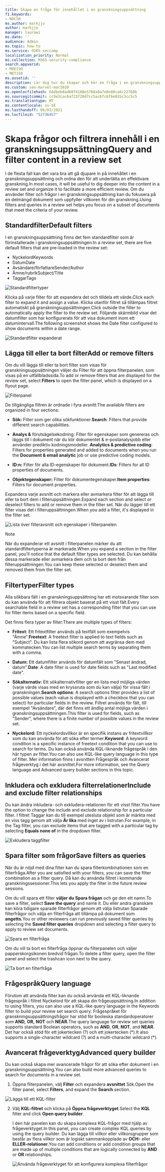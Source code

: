 ```yaml
---
title: Skapa en fråga för innehållet i en granskningsuppsättning
f1.keywords:
- NOCSH
ms.author: markjjo
author: markjjo
manager: laurawi
ms.date: ''
audience: Admin
ms.topic: how-to
ms.service: O365-seccomp
localization_priority: Normal
ms.collection: M365-security-compliance
search.appverid:
- MOE150
- MET150
ms.assetid: ''
description: Lär dig hur du skapar och kör en fråga i en granskningsuppsättning för att ordna innehåll för en effektivare granskning i Advanced eDiscovery ärende.
ms.custom: seo-marvel-mar2020
ms.openlocfilehash: 64dbeb8ad68f4188e5768a0a7e0e80ca6c22760b
ms.sourcegitcommit: cc9e3cac6af23f20d7cc5ac6fc6f6e01bc3cc5c5
ms.translationtype: MT
ms.contentlocale: sv-SE
ms.lasthandoff: 06/03/2021
ms.locfileid: "52736457"
---
```

# <a name="query-and-filter-content-in-a-review-set"></a><span data-ttu-id="418f1-103">Skapa frågor och filtrera innehåll i en granskningsuppsättning</span><span class="sxs-lookup"><span data-stu-id="418f1-103">Query and filter content in a review set</span></span>

<span data-ttu-id="418f1-104">I de flesta fall kan det vara bra att gå djupare in på innehållet i en granskningsuppsättning och ordna den för att underlätta en effektivare granskning.</span><span class="sxs-lookup"><span data-stu-id="418f1-104">In most cases, it will be useful to dig deeper into the content in a review set and organize it to facilitate a more efficient review.</span></span> <span data-ttu-id="418f1-105">Om du använder filter och frågor i en granskningsuppsättning kan du fokusera på en delmängd dokument som uppfyller villkoren för din granskning.</span><span class="sxs-lookup"><span data-stu-id="418f1-105">Using filters and queries in a review set helps you focus on a subset of documents that meet the criteria of your review.</span></span>

## <a name="default-filters"></a><span data-ttu-id="418f1-106">Standardfilter</span><span class="sxs-lookup"><span data-stu-id="418f1-106">Default filters</span></span>

<span data-ttu-id="418f1-107">I en granskningsuppsättning finns det fem standardfilter som är förinstallerade i granskningsuppsättningen:</span><span class="sxs-lookup"><span data-stu-id="418f1-107">In a review set, there are five default filters that are pre-loaded in the review set:</span></span>

- <span data-ttu-id="418f1-108">Nyckelord</span><span class="sxs-lookup"><span data-stu-id="418f1-108">Keywords</span></span>
- <span data-ttu-id="418f1-109">Datum</span><span class="sxs-lookup"><span data-stu-id="418f1-109">Date</span></span>
- <span data-ttu-id="418f1-110">Avsändare/författare</span><span class="sxs-lookup"><span data-stu-id="418f1-110">Sender/Author</span></span>
- <span data-ttu-id="418f1-111">Ämne/rubrik</span><span class="sxs-lookup"><span data-stu-id="418f1-111">Subject/Title</span></span>
- <span data-ttu-id="418f1-112">Taggar</span><span class="sxs-lookup"><span data-stu-id="418f1-112">Tags</span></span>

![Standardfiltertyper](../media/DefaultFilterTypes.png)

<span data-ttu-id="418f1-114">Klicka på varje filter för att expandera det och tilldela ett värde.</span><span class="sxs-lookup"><span data-stu-id="418f1-114">Click each filter to expand it and assign a value.</span></span> <span data-ttu-id="418f1-115">Klicka utanför filtret så tillämpas filtret automatiskt på granskningsuppsättningen.</span><span class="sxs-lookup"><span data-stu-id="418f1-115">Click outside the filter to automatically apply the filter to the review set.</span></span> <span data-ttu-id="418f1-116">Följande skärmbild visar det datumfilter som har konfigurerats för att visa dokument inom ett datumintervall.</span><span class="sxs-lookup"><span data-stu-id="418f1-116">The following screenshot shows the Date filter configured to show documents within a date range.</span></span>

![Standardfilter expanderat](../media/ExpandedFilter.png)

## <a name="add-or-remove-filters"></a><span data-ttu-id="418f1-118">Lägga till eller ta bort filter</span><span class="sxs-lookup"><span data-stu-id="418f1-118">Add or remove filters</span></span>

<span data-ttu-id="418f1-119">Om du vill lägga till eller ta  bort filter som visas för granskningsuppsättningen väljer du Filter för att öppna filterpanelen, som visas på en utfällbladssida.</span><span class="sxs-lookup"><span data-stu-id="418f1-119">To add or remove filters that are displayed for the review set, select **Filters** to open the filter panel, which is displayed on a flyout page.</span></span> 

![Filterpanel](../media/FilterPanel.png)

<span data-ttu-id="418f1-121">De tillgängliga filtren är ordnade i fyra avsnitt:</span><span class="sxs-lookup"><span data-stu-id="418f1-121">The available filters are organized in four sections:</span></span>

- <span data-ttu-id="418f1-122">**Sök:** Filter som ger olika sökfunktioner.</span><span class="sxs-lookup"><span data-stu-id="418f1-122">**Search**: Filters that provide different search capabilities.</span></span>

- <span data-ttu-id="418f1-123">**Analys &** förutsägelsekodning: Filter för egenskaper som genereras och läggs till i dokument när du kör dokumentet & e-postanalysjobb eller använder prediktiv kodningsmodeller. </span><span class="sxs-lookup"><span data-stu-id="418f1-123">**Analytics & predictive coding**: Filters for properties generated and added to documents when you run the **Document & email analytic** job or use predictive coding models.</span></span>

- <span data-ttu-id="418f1-124">**ID:n:** Filter för alla ID-egenskaper för dokument.</span><span class="sxs-lookup"><span data-stu-id="418f1-124">**IDs**: Filters for all ID properties of documents.</span></span>

- <span data-ttu-id="418f1-125">**Objektegenskaper:** Filter för dokumentegenskaper.</span><span class="sxs-lookup"><span data-stu-id="418f1-125">**Item properties**: Filters for document properties.</span></span> 

<span data-ttu-id="418f1-126">Expandera varje avsnitt och markera eller avmarkera filter för att lägga till eller ta bort dem i filteruppsättningen.</span><span class="sxs-lookup"><span data-stu-id="418f1-126">Expand each section and select or deselect filters to add or remove them in the filter set.</span></span> <span data-ttu-id="418f1-127">När du lägger till ett filter visas det i filteruppsättningen.</span><span class="sxs-lookup"><span data-stu-id="418f1-127">When you add a filter, it's displayed in the filter set.</span></span> 

![Lista över filteravsnitt och egenskaper i filterpanelen](../media/FilterPanel2.png)

> [!NOTE]
> <span data-ttu-id="418f1-129">När du expanderar ett avsnitt i filterpanelen märker du att standardfiltertyperna är markerade.</span><span class="sxs-lookup"><span data-stu-id="418f1-129">When you expand a section in the filter panel, you'll notice that the default filter types are selected.</span></span> <span data-ttu-id="418f1-130">Du kan behålla dessa markerade eller avmarkera dem och ta bort dem från filteruppsättningen.</span><span class="sxs-lookup"><span data-stu-id="418f1-130">You can keep these selected or deselect them and removed them from the filter set.</span></span> 

## <a name="filter-types"></a><span data-ttu-id="418f1-131">Filtertyper</span><span class="sxs-lookup"><span data-stu-id="418f1-131">Filter types</span></span>

<span data-ttu-id="418f1-132">Alla sökbara fält i en granskningsuppsättning har ett motsvarande filter som du kan använda för att filtrera objekt baserat på ett visst fält.</span><span class="sxs-lookup"><span data-stu-id="418f1-132">Every searchable field in a review set has a corresponding filter that you can use for filter items based on a specific field.</span></span>

<span data-ttu-id="418f1-133">Det finns flera typer av filter:</span><span class="sxs-lookup"><span data-stu-id="418f1-133">There are multiple types of filters:</span></span>

- <span data-ttu-id="418f1-134">**Fritext**: Ett fritextfilter används på textfält som exempelvis "Ämne".</span><span class="sxs-lookup"><span data-stu-id="418f1-134">**Freetext**: A freetext filter is applied to text fields such as "Subject".</span></span> <span data-ttu-id="418f1-135">Du kan lista flera sökord genom att avgränsa dem med kommatecken.</span><span class="sxs-lookup"><span data-stu-id="418f1-135">You can list multiple search terms by separating them with a comma.</span></span>

- <span data-ttu-id="418f1-136">**Datum:** Ett datumfilter används för datumfält som "Senast ändrad, datum".</span><span class="sxs-lookup"><span data-stu-id="418f1-136">**Date**: A date filter is used for date fields such as "Last modified date".</span></span>

- <span data-ttu-id="418f1-137">**Sökalternativ:** Ett sökalternativfilter ger en lista med möjliga värden (varje värde visas med en kryssruta som du kan välja) för vissa fält i granskningen.</span><span class="sxs-lookup"><span data-stu-id="418f1-137">**Search options**: A search options filter provides a list of possible values (each value is displayed with a checkbox that you can select) for particular fields in the review.</span></span> <span data-ttu-id="418f1-138">Filtret används för fält, till exempel "Avsändare", där det finns ett ändlig antal möjliga värden i granskningsuppsättningen.</span><span class="sxs-lookup"><span data-stu-id="418f1-138">This filter is used for fields, such as "Sender", where there is a finite number of possible values in the review set.</span></span>

- <span data-ttu-id="418f1-139">**Nyckelord:** Ett nyckelordsvillkor är en specifik instans av fritextvillkor som du kan använda för att söka efter termer.</span><span class="sxs-lookup"><span data-stu-id="418f1-139">**Keyword**: A keyword condition is a specific instance of freetext condition that you can use to search for terms.</span></span> <span data-ttu-id="418f1-140">Du kan också använda KQL-liknande frågespråk i den här typen av filter.</span><span class="sxs-lookup"><span data-stu-id="418f1-140">You can also use KQL-like query language in this type of filter.</span></span> <span data-ttu-id="418f1-141">Mer information finns i avsnitten Frågespråk och Avancerat frågeverktyg i det här avsnittet.</span><span class="sxs-lookup"><span data-stu-id="418f1-141">For more information, see the Query language and Advanced query builder sections in this topic.</span></span>

## <a name="include-and-exclude-filter-relationships"></a><span data-ttu-id="418f1-142">Inkludera och exkludera filterrelationer</span><span class="sxs-lookup"><span data-stu-id="418f1-142">Include and exclude filter relationships</span></span>

<span data-ttu-id="418f1-143">Du kan ändra inkludera- och exkludera-relationen för ett visst filter.</span><span class="sxs-lookup"><span data-stu-id="418f1-143">You have the option to change the include and exclude relationship for a particular filter.</span></span> <span data-ttu-id="418f1-144">I filtret Taggar kan du till exempel utesluta objekt som är märkta med en viss tagg genom att välja **Är lika** med inget av i listrutan.</span><span class="sxs-lookup"><span data-stu-id="418f1-144">For example, in the Tag filter, you can exclude items that are tagged with a particular tag by selecting **Equals none of** in the dropdown filter.</span></span> 

![Exkludera taggfilter](../media/TagFilterExclude.png)

## <a name="save-filters-as-queries"></a><span data-ttu-id="418f1-146">Spara filter som frågor</span><span class="sxs-lookup"><span data-stu-id="418f1-146">Save filters as queries</span></span>

<span data-ttu-id="418f1-147">När du är nöjd med dina filter kan du spara filterkombinationen som en filterfråga.</span><span class="sxs-lookup"><span data-stu-id="418f1-147">After you are satisfied with your filters, you can save the filter combination as a filter query.</span></span> <span data-ttu-id="418f1-148">Då kan du använda filtret i kommande granskningssessioner.</span><span class="sxs-lookup"><span data-stu-id="418f1-148">This lets you apply the filter in the future review sessions.</span></span>

<span data-ttu-id="418f1-149">Om du vill spara ett filter **väljer du Spara frågan** och ge den ett namn.</span><span class="sxs-lookup"><span data-stu-id="418f1-149">To save a filter, select **Save the query** and name it.</span></span> <span data-ttu-id="418f1-150">Du eller andra granskare kan köra tidigare sparade filterfrågor genom att välja listrutan Sparade filterfrågor och välja en filterfråga att tillämpa på dokument som **angetts.**</span><span class="sxs-lookup"><span data-stu-id="418f1-150">You or other reviewers can run previously saved filter queries by selecting the **Saved filter queries** dropdown and selecting a filter query to apply to review set documents.</span></span> 

![Spara en filterfråga](../media/SaveFilterQuery.png)

<span data-ttu-id="418f1-152">Om du vill ta bort en filterfråga öppnar du filterpanelen och väljer papperskorgsikonen bredvid frågan.</span><span class="sxs-lookup"><span data-stu-id="418f1-152">To delete a filter query, open the filter panel and select the trashcan icon next to the query.</span></span>

![Ta bort en filterfråga](../media/DeleteFilterQuery.png)

## <a name="query-language"></a><span data-ttu-id="418f1-154">Frågespråk</span><span class="sxs-lookup"><span data-stu-id="418f1-154">Query language</span></span>

<span data-ttu-id="418f1-155">Förutom att använda filter kan du också använda ett KQL-liknande frågespråk i filtret Nyckelord för att skapa din frågeuppsättning.</span><span class="sxs-lookup"><span data-stu-id="418f1-155">In addition to using filters, you can also use a KQL-like query language in the Keywords filter to build your review set search query.</span></span> <span data-ttu-id="418f1-156">Frågespråket för granskningsuppsättningsfrågor har stöd för booleska standardoperatorer som **AND,** **OR,** **NOT** och **NEAR.**</span><span class="sxs-lookup"><span data-stu-id="418f1-156">The query language for review set queries supports standard Boolean operators, such as **AND**, **OR**, **NOT**, and **NEAR**.</span></span> <span data-ttu-id="418f1-157">Det har också stöd för ett jokertecken (?) och ett jokertecken (\*).</span><span class="sxs-lookup"><span data-stu-id="418f1-157">It also supports a single-character wildcard (?) and a multi-character wildcard (\*).</span></span>

## <a name="advanced-query-builder"></a><span data-ttu-id="418f1-158">Avancerat frågeverktyg</span><span class="sxs-lookup"><span data-stu-id="418f1-158">Advanced query builder</span></span>

<span data-ttu-id="418f1-159">Du kan också skapa mer avancerade frågor för att söka efter dokument i en granskningsuppsättning.</span><span class="sxs-lookup"><span data-stu-id="418f1-159">You can also build more advanced queries to search for documents in a review set.</span></span>

1. <span data-ttu-id="418f1-160">Öppna filterpanelen, välj **Filter** och expandera **avsnittet** Sök.</span><span class="sxs-lookup"><span data-stu-id="418f1-160">Open the filter panel, select **Filters**, and expand the **Search** section.</span></span>

  ![Lägga till ett KQL-filter](../media/AddKQLFilter.png)

2. <span data-ttu-id="418f1-162">Välj **KQL-filtret** och klicka på **Öppna frågeverktyget**.</span><span class="sxs-lookup"><span data-stu-id="418f1-162">Select the **KQL** filter and click **Open query builder**.</span></span>

   <span data-ttu-id="418f1-163">I den här panelen kan du skapa komplexa KQL-frågor med hjälp av frågeverktyget.</span><span class="sxs-lookup"><span data-stu-id="418f1-163">In this panel, you can create complex KQL queries by using the query builder.</span></span> <span data-ttu-id="418f1-164">Du kan lägga till villkor eller villkorsgrupper som består av flera villkor som är logiskt sammankopplade av **OCH-** eller **ELLER-relationer.**</span><span class="sxs-lookup"><span data-stu-id="418f1-164">You can add conditions or add condition groups that are made up of multiple conditions that are logically connected by **AND** or **OR** relationships.</span></span>

   ![Använda frågeverktyget för att konfigurera komplexa filterfrågor](../media/ComplexQuery.png)
